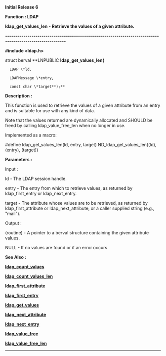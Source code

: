 




<!--
 /\* Font Definitions \*/
 @font-face
 {font-family:Helv;
 panose-1:2 11 6 4 2 2 2 3 2 4;}
@font-face
 {font-family:"Cambria Math";
 panose-1:2 4 5 3 5 4 6 3 2 4;}
 /\* Style Definitions \*/
 p.MsoNormal, li.MsoNormal, div.MsoNormal
 {margin-top:0cm;
 margin-right:0cm;
 margin-bottom:8.0pt;
 margin-left:0cm;
 line-height:107%;
 font-size:11.0pt;
 font-family:"Calibri",sans-serif;}
.MsoChpDefault
 {font-size:11.0pt;}
.MsoPapDefault
 {margin-bottom:8.0pt;
 line-height:107%;}
 /\* Page Definitions \*/
 @page WordSection1
 {size:612.0pt 792.0pt;
 margin:72.0pt 72.0pt 72.0pt 72.0pt;}
div.WordSection1
 {page:WordSection1;}
-->




**Initial Release 6**



**Function : LDAP**



**ldap\_get\_values\_len** **- Retrieve
the values of a given attribute.**


**----------------------------------------------------------------------------------------------------------**



**#include <ldap.h>**



struct
berval \*\*LNPUBLIC **ldap\_get\_values\_len(**  

      LDAP \*ld,  

      LDAPMessage \*entry,  

      const char \*target**);**



**Description :**



This function
is used to retrieve the values of a given attribute from an entry and is
suitable for use with any kind of data.


 


Note that
the values returned are dynamically allocated and SHOULD be freed by calling
ldap\_value\_free\_len when no longer in use.


 


Implemented
as a macro:


 


#define
ldap\_get\_values\_len(ld, entry, target)           ND\_ldap\_get\_values\_len((ld),
(entry), (target))


 


**Parameters :**



Input :  

ld  -  The LDAP session handle.  

  

entry  -  The entry from which to retrieve values, as returned by
ldap\_first\_entry or ldap\_next\_entry.  

  

target  -  The attribute whose values are to be retrieved, as returned by
ldap\_first\_attribute or ldap\_next\_attribute, or a caller supplied string (e.g.,
"mail").  

  




Output :  

(routine)  -  A pointer to a berval structure containing the given attribute
values.  

  

NULL - If no values are found or if an error occurs.  

  

  




 **See Also :**


**[ldap\_count\_values](notes:///8525872100478C66/61FD4E9848264AD28525620B006BA8BD/29F38EDCBE6F80EF85256F5C00488A6B)**


**[ldap\_count\_values\_len](notes:///8525872100478C66/61FD4E9848264AD28525620B006BA8BD/27B12543FC81EB2685256F5C00488A6C)**


**[ldap\_first\_attribute](notes:///8525872100478C66/61FD4E9848264AD28525620B006BA8BD/59B5D64DDCE3D2C085256F5C00488A67)**


**[ldap\_first\_entry](notes:///8525872100478C66/61FD4E9848264AD28525620B006BA8BD/0238B4B4403930DA85256F5C00488A5F)**


**[ldap\_get\_values](notes:///8525872100478C66/61FD4E9848264AD28525620B006BA8BD/96BACB86F4C78EE885256F5C00488A69)**


**[ldap\_next\_attribute](notes:///8525872100478C66/61FD4E9848264AD28525620B006BA8BD/1DC5BFBCDAA429A685256F5C00488A68)**


**[ldap\_next\_entry](notes:///8525872100478C66/61FD4E9848264AD28525620B006BA8BD/838CF92EE872121885256F5C00488A60)**


**[ldap\_value\_free](notes:///8525872100478C66/61FD4E9848264AD28525620B006BA8BD/69925F36F6F9779185256F5C00488A6D)**


**[ldap\_value\_free\_len](notes:///8525872100478C66/61FD4E9848264AD28525620B006BA8BD/62DB93799BBEA0EE85256F5C00488A6E)**



----------------------------------------------------------------------------------------------------------


 





